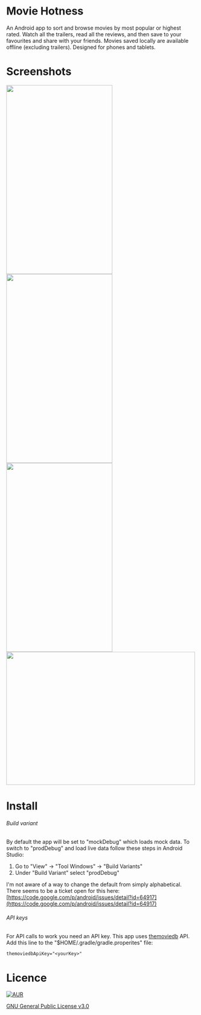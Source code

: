 # Movie Hotness
An Android app to sort and browse movies by most popular or highest rated. Watch all the trailers, read all the reviews, and then save to your favourites and share with your friends. Movies saved locally are available offline (excluding trailers). Designed for phones and tablets.

# Screenshots
<img src="https://cloud.githubusercontent.com/assets/15829736/22179804/0d1871b6-e0b2-11e6-8c84-591d14c69008.png" height="500" width="281">
<img src="https://cloud.githubusercontent.com/assets/15829736/22179812/25238638-e0b2-11e6-81fc-40f5f90c3cf4.png" height="500" width="281">
<img src="https://cloud.githubusercontent.com/assets/15829736/22179824/5a5cfa82-e0b2-11e6-8ce2-cf94061c2e40.png" height="500" width="281">
<img src="https://cloud.githubusercontent.com/assets/15829736/22179841/ae68159e-e0b2-11e6-94e2-5d6eedd1870a.png" height="352" width="500">

# Install
###### Build variant
By default the app will be set to "mockDebug" which loads mock data. To switch to "prodDebug" and load live data follow these steps in Android Studio:

1. Go to "View" -> "Tool Windows" -> "Build Variants"
2. Under "Build Variant" select "prodDebug"

I'm not aware of a way to change the default from simply alphabetical. There seems to be a ticket open for this here: [https://code.google.com/p/android/issues/detail?id=64917](https://code.google.com/p/android/issues/detail?id=64917)

###### API keys
For API calls to work you need an API key. This app uses [themoviedb](https://www.themoviedb.org/) API. Add this line to the "$HOME/.gradle/gradle.properites" file:
```
themoviedbApiKey="<yourKey>"
```
# Licence
[![AUR](https://img.shields.io/aur/license/yaourt.svg)]()

[GNU General Public License v3.0](http://choosealicense.com/licenses/gpl-3.0/)